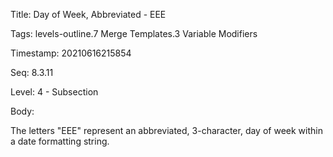 Title:  Day of Week, Abbreviated - EEE

Tags:   levels-outline.7 Merge Templates.3 Variable Modifiers

Timestamp: 20210616215854

Seq:    8.3.11

Level:  4 - Subsection

Body: 

The letters "EEE" represent an abbreviated, 3-character, day of week within a date formatting string.

